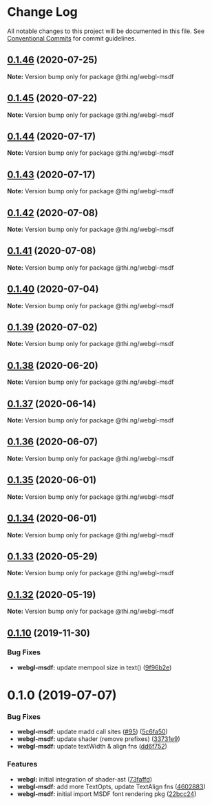 # Change Log

All notable changes to this project will be documented in this file.
See [Conventional Commits](https://conventionalcommits.org) for commit guidelines.

## [0.1.46](https://github.com/thi-ng/umbrella/compare/@thi.ng/webgl-msdf@0.1.45...@thi.ng/webgl-msdf@0.1.46) (2020-07-25)

**Note:** Version bump only for package @thi.ng/webgl-msdf





## [0.1.45](https://github.com/thi-ng/umbrella/compare/@thi.ng/webgl-msdf@0.1.44...@thi.ng/webgl-msdf@0.1.45) (2020-07-22)

**Note:** Version bump only for package @thi.ng/webgl-msdf





## [0.1.44](https://github.com/thi-ng/umbrella/compare/@thi.ng/webgl-msdf@0.1.43...@thi.ng/webgl-msdf@0.1.44) (2020-07-17)

**Note:** Version bump only for package @thi.ng/webgl-msdf





## [0.1.43](https://github.com/thi-ng/umbrella/compare/@thi.ng/webgl-msdf@0.1.42...@thi.ng/webgl-msdf@0.1.43) (2020-07-17)

**Note:** Version bump only for package @thi.ng/webgl-msdf





## [0.1.42](https://github.com/thi-ng/umbrella/compare/@thi.ng/webgl-msdf@0.1.41...@thi.ng/webgl-msdf@0.1.42) (2020-07-08)

**Note:** Version bump only for package @thi.ng/webgl-msdf





## [0.1.41](https://github.com/thi-ng/umbrella/compare/@thi.ng/webgl-msdf@0.1.40...@thi.ng/webgl-msdf@0.1.41) (2020-07-08)

**Note:** Version bump only for package @thi.ng/webgl-msdf





## [0.1.40](https://github.com/thi-ng/umbrella/compare/@thi.ng/webgl-msdf@0.1.39...@thi.ng/webgl-msdf@0.1.40) (2020-07-04)

**Note:** Version bump only for package @thi.ng/webgl-msdf





## [0.1.39](https://github.com/thi-ng/umbrella/compare/@thi.ng/webgl-msdf@0.1.38...@thi.ng/webgl-msdf@0.1.39) (2020-07-02)

**Note:** Version bump only for package @thi.ng/webgl-msdf





## [0.1.38](https://github.com/thi-ng/umbrella/compare/@thi.ng/webgl-msdf@0.1.37...@thi.ng/webgl-msdf@0.1.38) (2020-06-20)

**Note:** Version bump only for package @thi.ng/webgl-msdf





## [0.1.37](https://github.com/thi-ng/umbrella/compare/@thi.ng/webgl-msdf@0.1.36...@thi.ng/webgl-msdf@0.1.37) (2020-06-14)

**Note:** Version bump only for package @thi.ng/webgl-msdf





## [0.1.36](https://github.com/thi-ng/umbrella/compare/@thi.ng/webgl-msdf@0.1.35...@thi.ng/webgl-msdf@0.1.36) (2020-06-07)

**Note:** Version bump only for package @thi.ng/webgl-msdf





## [0.1.35](https://github.com/thi-ng/umbrella/compare/@thi.ng/webgl-msdf@0.1.34...@thi.ng/webgl-msdf@0.1.35) (2020-06-01)

**Note:** Version bump only for package @thi.ng/webgl-msdf





## [0.1.34](https://github.com/thi-ng/umbrella/compare/@thi.ng/webgl-msdf@0.1.33...@thi.ng/webgl-msdf@0.1.34) (2020-06-01)

**Note:** Version bump only for package @thi.ng/webgl-msdf





## [0.1.33](https://github.com/thi-ng/umbrella/compare/@thi.ng/webgl-msdf@0.1.32...@thi.ng/webgl-msdf@0.1.33) (2020-05-29)

**Note:** Version bump only for package @thi.ng/webgl-msdf





## [0.1.32](https://github.com/thi-ng/umbrella/compare/@thi.ng/webgl-msdf@0.1.31...@thi.ng/webgl-msdf@0.1.32) (2020-05-19)

**Note:** Version bump only for package @thi.ng/webgl-msdf





## [0.1.10](https://github.com/thi-ng/umbrella/compare/@thi.ng/webgl-msdf@0.1.9...@thi.ng/webgl-msdf@0.1.10) (2019-11-30)

### Bug Fixes

* **webgl-msdf:** update mempool size in text() ([9f96b2e](https://github.com/thi-ng/umbrella/commit/9f96b2ec525cd8d8a5d5e31d39352f0c6e350991))

# 0.1.0 (2019-07-07)

### Bug Fixes

* **webgl-msdf:** update madd call sites ([#95](https://github.com/thi-ng/umbrella/issues/95)) ([5c6fa50](https://github.com/thi-ng/umbrella/commit/5c6fa50))
* **webgl-msdf:** update shader (remove prefixes) ([33731e9](https://github.com/thi-ng/umbrella/commit/33731e9))
* **webgl-msdf:** update textWidth & align fns ([dd6f752](https://github.com/thi-ng/umbrella/commit/dd6f752))

### Features

* **webgl:** initial integration of shader-ast ([73faffd](https://github.com/thi-ng/umbrella/commit/73faffd))
* **webgl-msdf:** add more TextOpts, update TextAlign fns ([4602883](https://github.com/thi-ng/umbrella/commit/4602883))
* **webgl-msdf:** initial import MSDF font rendering pkg ([22bcc24](https://github.com/thi-ng/umbrella/commit/22bcc24))
